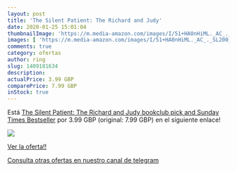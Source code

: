 ```yaml
---
layout: post
title: 'The Silent Patient: The Richard and Judy'
date: 2020-01-25 15:01:04
thumbnailImage: 'https://m.media-amazon.com/images/I/51+HA0nHiML._AC_._SL200_.jpg'
images: [ 'https://m.media-amazon.com/images/I/51+HA0nHiML._AC_._SL200_.jpg' ]
comments: true
category: ofertas
author: ring
slug: 1409181634
description:
actualPrice: 3.99 GBP
comparePrice: 7.99 GBP
inStock: true
---
```


Está [The Silent Patient: The Richard and Judy bookclub pick and Sunday Times Bestseller](https://www.amazon.com/dp/1409181634/?tag=redken08-20) por 3.99 GBP (original: 7.99 GBP) en el siguiente enlace!

[![](https://m.media-amazon.com/images/I/51+HA0nHiML._AC_._SL200_.jpg)](https://www.amazon.com/dp/1409181634/?tag=redken08-20)

[Ver la oferta!!](https://www.amazon.com/dp/1409181634/?tag=redken08-20)

[Consulta otras ofertas en nuestro canal de telegram](https://t.me/s/ofertas25)
